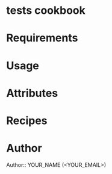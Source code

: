 # tests cookbook

# Requirements

# Usage

# Attributes

# Recipes

# Author

Author:: YOUR_NAME (<YOUR_EMAIL>)
